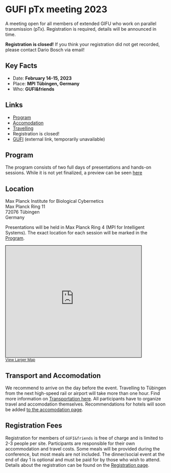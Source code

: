 # GUFI pTx meeting 2023
A meeting open for all members of extended GIFU who work on parallel transmission (pTx).
Registration is required, details will be announced in time.

**Registration is closed!** If you think your registration did not get recorded, please contact Dario Bosch via email!

## Key Facts
- Date:  **February 14-15, 2023**
- Place: **MPI Tübingen, Germany**
- Who: **GUFI&friends**

## Links
- [Program](Program.md)
- [Accomodation](Accomodation.md)
- [Travelling](Travelling.md)
- Registration is closed!
- <a href="https://www.mr-gufi.de" target="_blank">GUFI</a> (external link, temporarily unavailable)

## Program
The program consists of two full days of presentations and hands-on sessions. While it is not yet finalized, a preview can be seen [here](Program.md)

## Location

Max Planck Institute for Biological Cybernetics\
Max Planck Ring 11\
72076 Tübingen\
Germany

Presentations will be held in Max Planck Ring 4 (MPI for Intelligent Systems). The exact location for each session will be marked in the [Program](Program.md).

<iframe width="425" height="350" frameborder="0" scrolling="no" marginheight="0" marginwidth="0" src="https://www.openstreetmap.org/export/embed.html?bbox=9.054925739765169%2C48.534677302736114%2C9.060923159122469%2C48.53693818849164&amp;layer=mapnik&amp;marker=48.53580775823459%2C9.057924449443817" style="border: 1px solid black"></iframe><br/><small><a href="https://www.openstreetmap.org/?mlat=48.53581&amp;mlon=9.05792#map=19/48.53581/9.05792&amp;layers=N">View Larger Map</a></small>

## Transport and Accomodation
We recommend to arrive on the day before the event. Travelling to Tübingen from the next high-speed rail or airport will take more than one hour. Find more information on [Transportation here](Travelling.md).
All participants have to organize travel and accomodation themselves.
Recommendations for hotels will soon be added [to the accomodation page](Accomodation.md).

## Registration Fees
Registration for members of `GUFI&friends` is free of charge and is limited to 2-3 people per site. 
Participants are responsible for their own accommodation and travel costs. Some meals will be provided during the conference, but most meals are not included. The dinner/social event at the end of day 1 is optional and must be paid for by those who wish to attend.
Details about the registration can be found on the [Registration page](Registration.md).